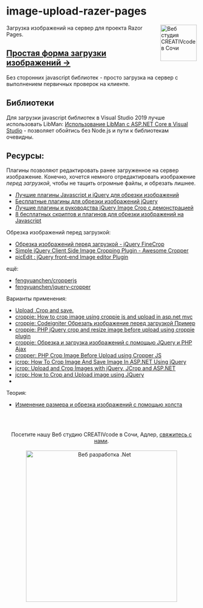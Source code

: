 # image-upload-razer-pages
[<img align="right" width="96px" title="Веб студия CREATIVcode в Сочи" src="http://creativcode.ru/img/app/logo-page.png" />](http://creativcode.ru/)
Загрузка изображений на сервер для проекта Razor Pages. 

## [Простая форма загрузки изображений →](Doc/upload.md) 
Без сторонних javascript библиотек - просто загрузка на сервер с выполнением первичных проверок на клиенте.

## Библиотеки
Для загрузки javascript библиотек в Visual Studio 2019 лучше использовать LibMan: [Использование LibMan с ASP.NET Core в Visual Studio](https://docs.microsoft.com/ru-ru/aspnet/core/client-side/libman/libman-vs?view=aspnetcore-3.1) - позволяет обойтись без Node.js и пути к библиотекам очевидны.

## Ресурсы:
Плагины позволяют редактировать ранее загруженное на сервер изображение. Конечно, хочется немного отредактировать изображение *перед загрузкой*, чтобы не тащить огромные файлы, и обрезать лишнее.
* [Лучшие плагины Javascript и jQuery для обрезки изображений](https://ourcodeworld.com/articles/read/281/top-7-best-image-cropping-javascript-and-jquery-plugins)  
* [Бесплатные плагины для обрезки изображений jQuery](https://www.jqueryscript.net/tags.php?/Image%20Cropping/)  
* [Лучшие плагины и руководства jQuery Image Crop с демонстрацией](https://www.bestjquery.com/demo/jquery-crop-image-plugin/)  
* [8 бесплатных скриптов и плагинов для обрезки изображений на Javascript](https://www.webdesignerdepot.com/2018/05/8-free-javascript-image-cropping-scripts-and-plugins/)  

Обрезка изображений перед загрузкой:
* [Обрезка изображений перед загрузкой - jQuery FineCrop](https://www.jqueryscript.net/form/Crop-Images-Before-Uploading-jQuery-FineCrop.html) 
* [Simple jQuery Client Side Image Cropping Plugin - Awesome Cropper](https://www.jqueryscript.net/other/Simple-jQuery-Client-Side-Image-Cropping-Plugin-Awesome-Cropper.html)   
* [picEdit : jQuery front-end Image editor Plugin](https://github.com/andyvr/picEdit)  

ещё:
* [fengyuanchen/cropperjs](https://github.com/fengyuanchen/cropperjs)  
* [fengyuanchen/jquery-cropper](https://github.com/fengyuanchen/jquery-cropper)  

Варианты применения:
* [Upload ,Crop and save.](https://codepen.io/nakome/pen/vmKwQg)  
* [croppie: How to crop image using croppie js and upload in asp.net mvc](https://stackoverflow.com/questions/38012606/how-to-crop-image-using-croppie-js-and-upload-in-asp-net-mvc)  
* [croppie: Codeigniter Обрезать изображение перед загрузкой Пример](https://hdtuto.com/article/codeigniter-crop-image-before-upload-example)  
* [croppie: PHP jQuery crop and resize image before upload using croppie plugin](http://www.expertphp.in/article/php-jquery-crop-and-resize-image-before-upload-using-croppie-plugin)  
* [croppie: Обрезка и загрузка изображений с помощью JQuery и PHP Ajax](https://www.webslesson.info/2018/03/image-crop-and-upload-using-jquery-with-php-ajax.html)  
* [cropper: PHP Crop Image Before Upload using Cropper JS](https://www.nicesnippets.com/blog/php-crop-image-before-upload-using-cropper-js)  
* [jcrop: How To Crop Image And Save Image In ASP.NET Using jQuery](https://www.c-sharpcorner.com/blogs/how-to-crop-image-and-save-the-cropped-image-using-asp-net-jquery)  
* [jcrop: Upload and Crop Images with jQuery, JCrop and ASP.NET](https://www.mikesdotnetting.com/article/95/upload-and-crop-images-with-jquery-jcrop-and-asp-net)  
* [jcrop: How to Crop and Upload image using JQuery](https://www.sharepointcafe.net/2013/06/crop-and-upload-image-using-jquery-and-aspnet.html)  
* []()  

Теория:
* [Изменение размера и обрезка изображений с помощью холста](http://tympanus.net/codrops/2014/10/30/resizing-cropping-images-canvas/)  


<br /><br />
<p align="center">
  Посетите нашу Веб студию CREATIVcode в Сочи, Адлер</a>, <a  href="http://creativcode.ru/contact" target="_blank" >свяжитесь с нами</a>.<br /><br />
   <a  href="http://creativcode.ru" target="_blank" title="Вебстудия, " >
  <img src="http://creativcode.ru/img/app/og/webnet-1200x628.jpg" width="400" alt="Веб разработка .Net">
   </a>
</p>
